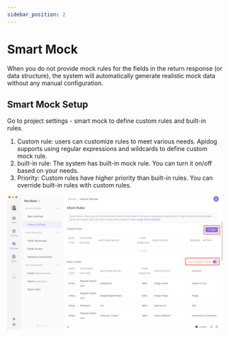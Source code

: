 ```yaml
---
sidebar_position: 2
---
```


# Smart Mock

When you do not provide mock rules for the fields in the return response (or data structure), the system will automatically generate realistic mock data without any manual configuration.

## Smart Mock Setup

Go to project settings - smart mock to define custom rules and built-in rules.

1. Custom rule: users can customize rules to meet various needs. Apidog supports using regular expressions and wildcards to define custom mock rule.
2. built-in rule: The system has built-in mock rule. You can turn it on/off based on your needs.
3. Priority: Custom rules have higher priority than built-in rules. You can override built-in rules with custom rules.

![adada](./images/WX20220902-142945@2x.png)
